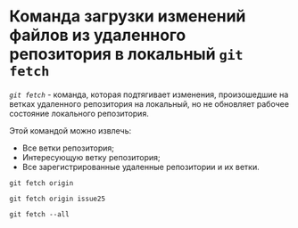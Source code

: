 # **Команда загрузки изменений файлов из удаленного репозитория в локальный `git fetch`**
_`git fetch`_ - команда, которая подтягивает изменения, произошедшие на ветках удаленного репозитория на локальный, но не обновляет рабочее состояние локального репозитория.

Этой командой можно извлечь:
* Все ветки репозитория;
* Интересующую ветку репозитория;
* Все зарегистрированные удаленные репозитории и их ветки.

```
git fetch origin
```
~~~
git fetch origin issue25
~~~
```
git fetch --all
```
